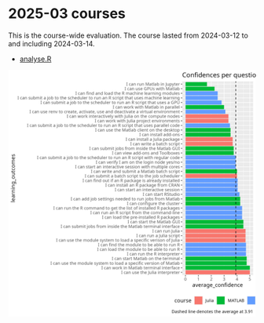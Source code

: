 # 2025-03 courses

This is the course-wide evaluation.
The course lasted from 2024-03-12 to and including 2024-03-14.

- [analyse.R](analyse.R)

![Confidences per question](confidences_per_question.png)


